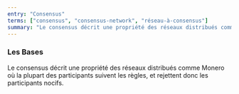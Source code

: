 ```yaml
---
entry: "Consensus"
terms: ["consensus", "consensus-network", "réseau-à-consensus"]
summary: "Le consensus décrit une propriété des réseaux distribués comme Monero où la plupart des participants suivent les règles, et rejettent donc les participants nocifs."
---
```


### Les Bases

Le consensus décrit une propriété des réseaux distribués comme Monero où la plupart des participants suivent les règles, et rejettent donc les participants nocifs.
